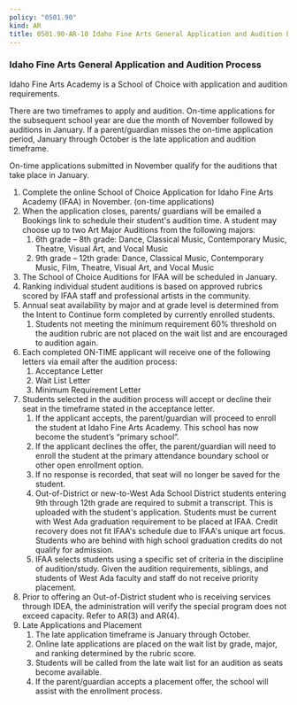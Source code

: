 ```yaml
---
policy: "0501.90"
kind: AR
title: 0501.90-AR-10 Idaho Fine Arts General Application and Audition Process
---
```


### Idaho Fine Arts General Application and Audition Process

Idaho Fine Arts Academy is a School of Choice with application and audition requirements.

There are two timeframes to apply and audition. On-time applications for the subsequent school year are due the month of November followed by auditions in January. If a parent/guardian misses the on-time application period, January through October is the late application and audition timeframe.

On-time applications submitted in November qualify for the auditions that take place in January.

1. Complete the online School of Choice Application for Idaho Fine Arts Academy (IFAA) in November. (on-time applications)
2. When the application closes, parents/ guardians will be emailed a Bookings link to schedule their student's audition time. A student may choose up to two Art Major Auditions from the following majors:
    1. 6th grade – 8th grade: Dance, Classical Music, Contemporary Music, Theatre, Visual Art, and Vocal Music
    2. 9th grade – 12th grade: Dance, Classical Music, Contemporary Music, Film, Theatre, Visual Art, and Vocal Music
3. The School of Choice Auditions for IFAA will be scheduled in January.
4. Ranking individual student auditions is based on approved rubrics scored by IFAA staff and professional artists in the community.
5. Annual seat availability by major and at grade level is determined from the Intent to Continue form completed by currently enrolled students.
    1. Students not meeting the minimum requirement 60% threshold on the audition rubric are not placed on the wait list and are encouraged to audition again.
6. Each completed ON-TIME applicant will receive one of the following letters via email after the audition process:
    1. Acceptance Letter
    2. Wait List Letter
    3. Minimum Requirement Letter
7. Students selected in the audition process will accept or decline their seat in the timeframe stated in the acceptance letter.
    1. If the applicant accepts, the parent/guardian will proceed to enroll the student at Idaho Fine Arts Academy. This school has now become the student’s “primary school”.
    2. If the applicant declines the offer, the parent/guardian will need to enroll the student at the primary attendance boundary school or other open enrollment option.
    3. If no response is recorded, that seat will no longer be saved for the student.
    4. Out-of-District or new-to-West Ada School District students entering 9th through 12th grade are required to submit a transcript. This is uploaded with the student's application. Students must be current with West Ada graduation requirement to be placed at IFAA. Credit recovery does not fit IFAA's schedule due to IFAA's unique art focus. Students who are behind with high school graduation credits do not qualify for admission.
    5. IFAA selects students using a specific set of criteria in the discipline of audition/study. Given the audition requirements, siblings, and students of West Ada faculty and staff do not receive priority placement.
8. Prior to offering an Out-of-District student who is receiving services through IDEA, the administration will verify the special program does not exceed capacity. Refer to AR(3) and AR(4).
9. Late Applications and Placement
    1. The late application timeframe is January through October.
    2. Online late applications are placed on the wait list by grade, major, and ranking determined by the rubric score.
    3. Students will be called from the late wait list for an audition as seats become available.
    4. If the parent/guardian accepts a placement offer, the school will assist with the enrollment process.
